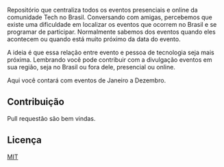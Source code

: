 Repositório que centraliza todos os eventos presenciais e online da comunidade Tech no Brasil. Conversando com amigas, percebemos que existe uma dificuldade em localizar os eventos que ocorrem no Brasil e se programar de participar. Normalmente sabemos dos eventos quando eles acontecem ou quando está muito próximo da data do evento.

A ideia é que essa relação entre evento e pessoa de tecnologia seja mais próxima. Lembrando você pode contribuir com a divulgação eventos em sua região, seja no Brasil ou fora dele, presencial ou online. 

Aqui você contará com eventos de Janeiro a Dezembro. 

## Contribuição

Pull requestão são bem vindas. 

## Licença
[MIT](https://choosealicense.com/licenses/mit/)